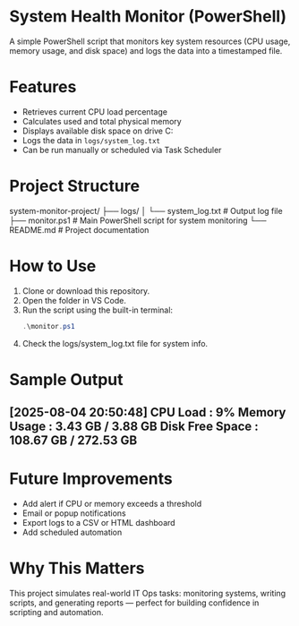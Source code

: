 # System Health Monitor (PowerShell)

A simple PowerShell script that monitors key system resources (CPU usage, memory usage, and disk space) and logs the data into a timestamped file.

# Features

- Retrieves current CPU load percentage
- Calculates used and total physical memory
- Displays available disk space on drive C:
- Logs the data in `logs/system_log.txt`
- Can be run manually or scheduled via Task Scheduler

# Project Structure
system-monitor-project/
├── logs/
│   └── system_log.txt # Output log file
├── monitor.ps1 # Main PowerShell script for system monitoring
└── README.md # Project documentation

# How to Use

1. Clone or download this repository.
2. Open the folder in VS Code.
3. Run the script using the built-in terminal:
   ```powershell
   .\monitor.ps1
4. Check the logs/system_log.txt file for system info.

# Sample Output
[2025-08-04 20:50:48]
CPU Load        : 9%
Memory Usage    : 3.43 GB / 3.88 GB
Disk Free Space : 108.67 GB / 272.53 GB
-----------------------------------------------
# Future Improvements
- Add alert if CPU or memory exceeds a threshold
- Email or popup notifications
- Export logs to a CSV or HTML dashboard
- Add scheduled automation

# Why This Matters
This project simulates real-world IT Ops tasks: monitoring systems, writing scripts, and generating reports — perfect for building confidence in scripting and automation.
